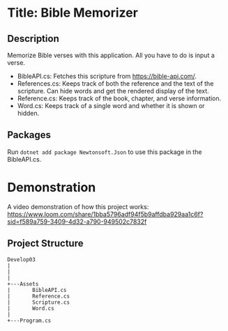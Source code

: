 # Title: Bible Memorizer

## Description
Memorize Bible verses with this application. All you have to do is input a verse. 

- BibleAPI.cs: Fetches this scripture from https://bible-api.com/. 
-  References.cs: Keeps track of both the reference and the text of the scripture. Can hide words and get the rendered display of the text.
- Reference.cs: Keeps track of the book, chapter, and verse information.
- Word.cs: Keeps track of a single word and whether it is shown or hidden.

## Packages
Run `dotnet add package Newtonsoft.Json` to use this package in the BibleAPI.cs.

# Demonstration
A video demonstration of how this project works: https://www.loom.com/share/1bba5796adf94f5b9affdba929aa1c6f?sid=f589a759-3409-4d32-a790-949502c7832f


## Project Structure
```
Develop03
|   
|   
|
+---Assets
|       BibleAPI.cs
|       Reference.cs
|       Scripture.cs
|       Word.cs
|
+---Program.cs
```